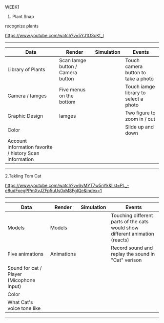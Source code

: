 WEEK1

1. Plant Snap

recognize plants

https://www.youtube.com/watch?v=5YJ1O3oKt_I


***

| __Data__                            | __Render__ | __Simulation__ | __Events__ |
|-------------------------------------|------------|----------------|------------|
| Library of Plants                   | Scan Iamge button / Camera button |  | Touch camera button to take a photo |
| Camera / Iamges                     | Five menus on the bottom          |  | Touch iamge library to select a photo |
| Graphic Design                      | Iamges                            |  | Two figure to zoom in / out |
| Color                               |                                   |  | Slide up and down |
| Account information favorite / history Scan information |

***



2.Takling Tom Cat

https://www.youtube.com/watch?v=6vMYT7w5nYk&list=PL_-e8udFoegPPmXvJZFp5uUs0xM8FgIQe&index=1



***

| __Data__                            | __Render__ | __Simulation__ | __Events__ |
|-------------------------------------|------------|----------------|------------|
| Models                              | Models |  | Touching different parts of the cats would show different animation (reacts) |
| Five animations                     | Animations          |  | Record sound and replay the sound in "Cat" verison |
| Sound for cat / Player (Micophone Input)  |                      |  
| Color                               |                                   |  
| What Cat's voice tone like          |

***
